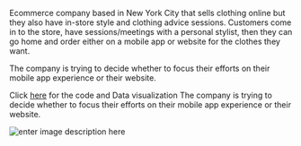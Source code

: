 Ecommerce company based in New York City that sells clothing online but they also have in-store style and clothing advice sessions. Customers come in to the store, have sessions/meetings with a personal stylist, then they can go home and order either on a mobile app or website for the clothes they want.

The company is trying to decide whether to focus their efforts on their mobile app experience or their website. 

Click [here](https://github.com/PrajwalRLJagtap/Appp-vs-Website-/blob/main/App_vs_Website_Performance_Comparision.ipynb) for the code and Data visualization 
The company is trying to decide whether to focus their efforts on their mobile app experience or their website. 

![enter image description here](https://www.thebudgetfashionista.com/wp-content/uploads/2017/02/Depositphotos_87895272_m-2015.jpg.webp)
